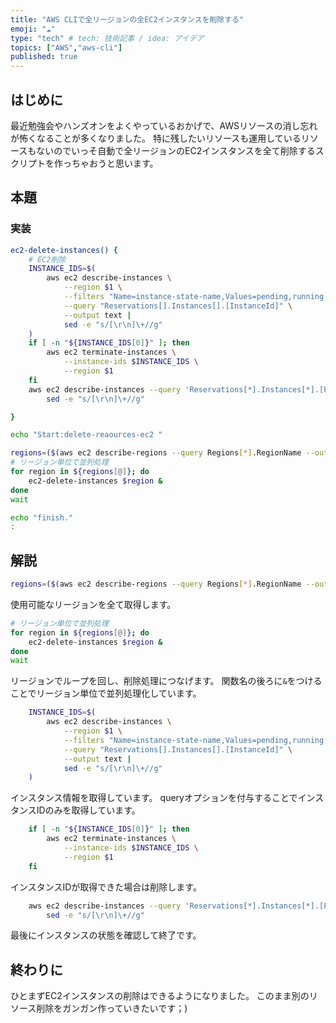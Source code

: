 ```yaml
---
title: "AWS CLIで全リージョンの全EC2インスタンスを削除する"
emoji: "☁️"
type: "tech" # tech: 技術記事 / idea: アイデア
topics: ["AWS","aws-cli"]
published: true
---
```

## はじめに
最近勉強会やハンズオンをよくやっているおかげで、AWSリソースの消し忘れが怖くなることが多くなりました。
特に残したいリソースも運用しているリソースもないのでいっそ自動で全リージョンのEC2インスタンスを全て削除するスクリプトを作っちゃおうと思います。

## 本題
### 実装
```sh
ec2-delete-instances() {
    # EC2削除
    INSTANCE_IDS=$(
        aws ec2 describe-instances \
            --region $1 \
            --filters "Name=instance-state-name,Values=pending,running,stopped,stopping" \
            --query "Reservations[].Instances[].[InstanceId]" \
            --output text |
            sed -e "s/[\r\n]\+//g"
    )
    if [ -n "${INSTANCE_IDS[0]}" ]; then
        aws ec2 terminate-instances \
            --instance-ids $INSTANCE_IDS \
            --region $1
    fi
    aws ec2 describe-instances --query 'Reservations[*].Instances[*].[Placement.AvailabilityZone, State.Name, InstanceId]' --output text --region $1 |
        sed -e "s/[\r\n]\+//g"

}

echo "Start:delete-reaources-ec2 "

regions=($(aws ec2 describe-regions --query Regions[*].RegionName --output text --region ap-northeast-1))
# リージョン単位で並列処理
for region in ${regions[@]}; do
    ec2-delete-instances $region &
done
wait

echo "finish."
:
```

## 解説
```sh
regions=($(aws ec2 describe-regions --query Regions[*].RegionName --output text --region ap-northeast-1))
```

使用可能なリージョンを全て取得します。

```sh
# リージョン単位で並列処理
for region in ${regions[@]}; do
    ec2-delete-instances $region &
done
wait
```
リージョンでループを回し、削除処理につなげます。
関数名の後ろに`&`をつけることでリージョン単位で並列処理化しています。

```sh
    INSTANCE_IDS=$(
        aws ec2 describe-instances \
            --region $1 \
            --filters "Name=instance-state-name,Values=pending,running,stopped,stopping" \
            --query "Reservations[].Instances[].[InstanceId]" \
            --output text |
            sed -e "s/[\r\n]\+//g"
    )
```

インスタンス情報を取得しています。
queryオプションを付与することでインスタンスIDのみを取得しています。

```sh
    if [ -n "${INSTANCE_IDS[0]}" ]; then
        aws ec2 terminate-instances \
            --instance-ids $INSTANCE_IDS \
            --region $1
    fi
```

インスタンスIDが取得できた場合は削除します。

```sh
    aws ec2 describe-instances --query 'Reservations[*].Instances[*].[Placement.AvailabilityZone, State.Name, InstanceId]' --output text --region $1 |
        sed -e "s/[\r\n]\+//g"

```

最後にインスタンスの状態を確認して終了です。

## 終わりに
ひとまずEC2インスタンスの削除はできるようになりました。
このまま別のリソース削除をガンガン作っていきたいです；)
